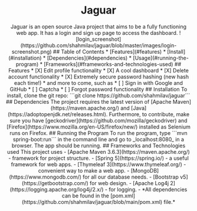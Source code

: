 <h1 align="center">
Jaguar
</h1>
<p align="center">
Jaguar is an open source Java project that aims to be a fully
functioning web app. It has a login and sign up page to
access the dashboard.
<!-- TODO: Turn image to a link to the website, and make it transparent.) -->
![login_screenshot](https://github.com/shahmilav/jaguar/blob/master/images/login-screenshot.png)
## Table of Contents * [Features](#features) *
[Install](#installation) * [Dependencies](#dependencies) *
[Usage](#running-the-program) *
[Frameworks](#frameworks-and-technologies-used) ## Features *
[X] Edit profile functionality * [X] A cool dashboard * [X]
Delete account functionality * [X] Extremely secure password
hashing (new hash each time!) * and more to come, such as * [ ]
Sign in with Google and GitHub * [ ] Captcha * [ ] Forgot
password functionality ## Installation To install, clone the
git repo: ```git clone https://github.com/shahmilav/jaguar```
## Dependencies The project requires the latest version of
[Apache Maven](https://maven.apache.org/) and
[Java](https://adoptopenjdk.net/releases.html). Furthermore, to
contribute, make sure you have
[geckodriver](https://github.com/mozilla/geckodriver) and
[Firefox](https://www.mozilla.org/en-US/firefox/new/) installed
as Selenium runs on Firefox. ## Running the Program To run the
program, type ```mvn spring-boot:run``` in the command line and
go to _localhost:8080_ in a browser. The app should be running.
## Frameworks and Technologies used This project uses - [Apache
Maven 3.6.3](https://maven.apache.org/) - framework for project
structure. - [Spring 5](https://spring.io/) - a useful
framework for web apps. - [Thymeleaf
3](https://www.thymeleaf.org/) - convenient way to make a web
app. - [MongoDB](https://www.mongodb.com/) for all our database
needs. - [Bootstrap v5](https://getbootstrap.com/) for web
design. - [Apache Log4j
2](https://logging.apache.org/log4j/2.x/) - for logging. - *All
dependencies can be found in the
[pom.xml](https://github.com/shahmilav/jaguar/blob/main/pom.xml)
file.*
</body>
</html>
